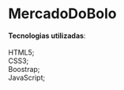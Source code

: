 # MercadoDoBolo

<b>Tecnologias utilizadas</b>: <br/><br>
HTML5;</br>
CSS3;<br/>
Boostrap;<br/>
JavaScript;